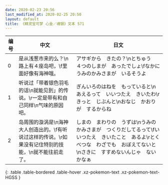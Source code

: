 ```yaml
---
date: 2020-02-23 20:56
last_modified_at: 2020-02-25 20:50
layout: default
title: 《精灵宝可梦 心金／魂银》文本 571
---
```

| 编号 | 中文 | 日文 |
| ---- | ---- | ---- |
| 0 | 是从浅葱市来的么？\n路上有４座岛吧，\f里面好像有海神哦。 | アサギから　きたの？\nとちゅう　４つのしまが　あったでしょ\fなかに　うみのかみさまが　いるそうよ |
| 1 | 听说过「带着银色羽毛的话\n就能见到」的传说。\r一定是带有和自己同样\n气味的原因吧。 | ぎんいろのはねを　もっていると\nあえるって　いいつたえ　きいたわ\rきっと　じぶんと\nおなじ　かおりが　するからね |
| 2 | 岛周围的漩涡是\n海神大人创造出的。\f有听说过这样的传说。\r如果没有记住特别的技能，\n就不能往前走了。 | しまの　まわりの　うずは\nうみのかみさまが　つくりだしてるって\fいいつたえ　きいたこと　あるよ\rとくべつな　わざでも　おぼえてないと\nさきに　すすめないんじゃ　ないかなぁ |
{: .table .table-bordered .table-hover .xz-pokemon-text .xz-pokemon-text-HGSS }